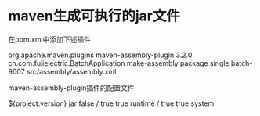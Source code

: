 # maven生成可执行的jar文件

在pom.xml中添加下述插件

<plugin>
    <groupId>org.apache.maven.plugins</groupId>
    <artifactId>maven-assembly-plugin</artifactId>
    <version>3.2.0</version>
    <configuration>
        <archive>
            <manifest>
                <mainClass>cn.com.fujielectric.BatchApplication</mainClass>
            </manifest>
        </archive>
    </configuration>
    <executions>
        <execution>
            <id>make-assembly</id>
            <phase>package</phase>
            <goals>
                <goal>single</goal>
            </goals>
            <configuration>
                <finalName>batch-9007</finalName>
                <descriptors>
                    <descriptors>src/assembly/assembly.xml</descriptors>
                </descriptors>
            </configuration>
        </execution>
    </executions>
</plugin>

maven-assembly-plugin插件的配置文件

<?xml version='1.0' encoding='UTF-8'?>
<assembly xmlns="http://maven.apache.org/ASSEMBLY/2.0.0"
    xmlns:xsi="http://www.w3.org/2001/XMLSchema-instance" xsi:schemaLocation="http://maven.apache.org/ASSEMBLY/2.0.0 http://maven.apache.org/xsd/assembly-2.0.0.xsd">
    <!-- TODO: a jarjar format would be better -->
    <id>${project.version}</id>
    <formats>
        <format>jar</format>
    </formats>
    <includeBaseDirectory>false</includeBaseDirectory>
    <dependencySets>
        <dependencySet>
            <outputDirectory>/</outputDirectory>
            <useProjectArtifact>true</useProjectArtifact>
            <unpack>true</unpack>
            <scope>runtime</scope>
        </dependencySet>
        <dependencySet>
            <outputDirectory>/</outputDirectory>
            <useProjectArtifact>true</useProjectArtifact>
            <unpack>true</unpack>
            <scope>system</scope>
        </dependencySet>
    </dependencySets>
</assembly>